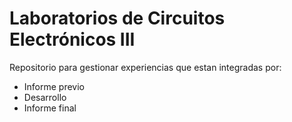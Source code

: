 # Laboratorios de Circuitos Electrónicos III
Repositorio para gestionar experiencias que estan integradas por:
* Informe previo
* Desarrollo
* Informe final


